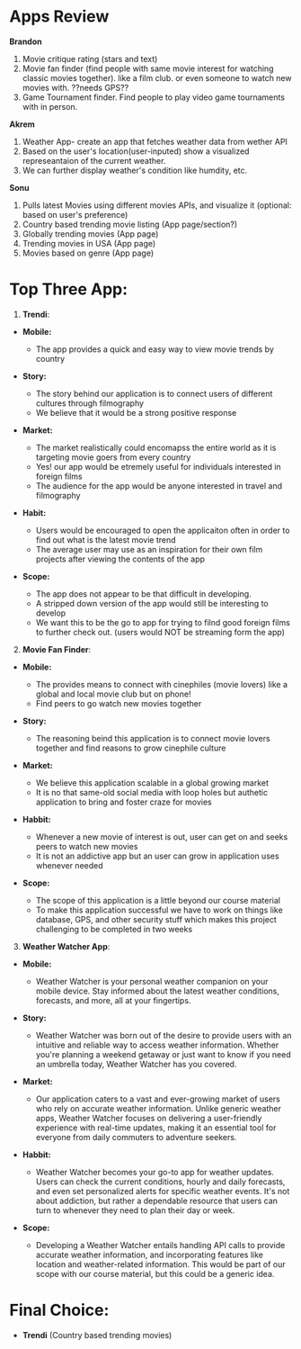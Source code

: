 # Apps Review

**Brandon**
1. Movie critique rating (stars and text)
2. Movie fan finder (find people with same movie interest for watching classic movies together). like a film club. or even someone to watch new movies with. ??needs GPS??
3. Game Tournament finder. Find people to play video game tournaments with in person. 


**Akrem** 
1. Weather App- create an app that fetches weather data from wether API
2. Based on the user's location(user-inputed) show a visualized represeantaion of the current weather.
3. We can further display weather's condition like humdity, etc.


**Sonu**
1. Pulls latest Movies using different movies APIs, and visualize it (optional: based on user's preference)
2. Country based trending movie listing (App page/section?)
3. Globally trending movies (App page)
4. Trending movies in USA (App page)
5. Movies based on genre (App page)


# Top Three App:

1. **Trendi**:

- **Mobile:**
    - The app provides a quick and easy way to view movie trends by country

- **Story:**
    - The story behind our application is to connect users of different cultures through filmography
    - We believe that it would be a strong positive response

- **Market:**
    - The market realistically could encomapss the entire world as it is targeting movie goers from every country
    - Yes! our app would be etremely useful for individuals interested in foreign films
    - The audience for the app would be anyone interested in travel and filmography

- **Habit:**
    - Users would be encouraged to open the applicaiton often in order to find out what is the latest movie trend 
    - The average user may use as an inspiration for their own film projects after viewing the  contents of the app

- **Scope:**
    - The app does not appear to be that difficult in developing. 
    - A stripped down version of the app would still be interesting to develop
    - We want this to be the go to app for trying to filnd good foreign films to further check out. (users would NOT be streaming form the app)

  
2. **Movie Fan Finder**:

- **Mobile:**
    - The provides means to connect with cinephiles (movie lovers) like a global and local movie club but on phone!
    - Find peers to go watch new movies together

- **Story:**
    - The reasoning beind this application is to connect movie lovers together and find reasons to grow cinephile culture

- **Market:**
    - We believe this application scalable in a global growing market
    - It is no that same-old social media with loop holes but authetic application to bring and foster craze for movies

- **Habbit:**
    - Whenever a new movie of interest is out, user can get on and seeks peers to watch new movies
    - It is not an addictive app but an user can grow in application uses whenever needed

- **Scope:**
    - The scope of this application is a little beyond our course material
    - To make this application successful we have to work on things like database, GPS, and other security stuff which makes this project challenging to be completed in two weeks


 3. **Weather Watcher App**:

- **Mobile:**
    - Weather Watcher is your personal weather companion on your mobile device. Stay informed about the latest weather conditions, forecasts, and more, all at your fingertips.

- **Story:**
    - Weather Watcher was born out of the desire to provide users with an intuitive and reliable way to access weather information. Whether you're planning a weekend getaway or just want to know if you need an umbrella today, Weather Watcher has you covered.

- **Market:**
    - Our application caters to a vast and ever-growing market of users who rely on accurate weather information. Unlike generic weather apps, Weather Watcher focuses on delivering a user-friendly experience with real-time updates, making it an essential tool for everyone from daily commuters to adventure seekers.

- **Habbit:**
    - Weather Watcher becomes your go-to app for weather updates. Users can check the current conditions, hourly and daily forecasts, and even set personalized alerts for specific weather events. It's not about addiction, but rather a dependable resource that users can turn to whenever they need to plan their day or week.


- **Scope:**
    - Developing a Weather Watcher entails handling API calls to provide accurate weather information, and incorporating features like location and weather-related information. This would be part of our scope with our course material, but this could be a generic idea.


# Final Choice: 
- **Trendi** (Country based trending movies)

